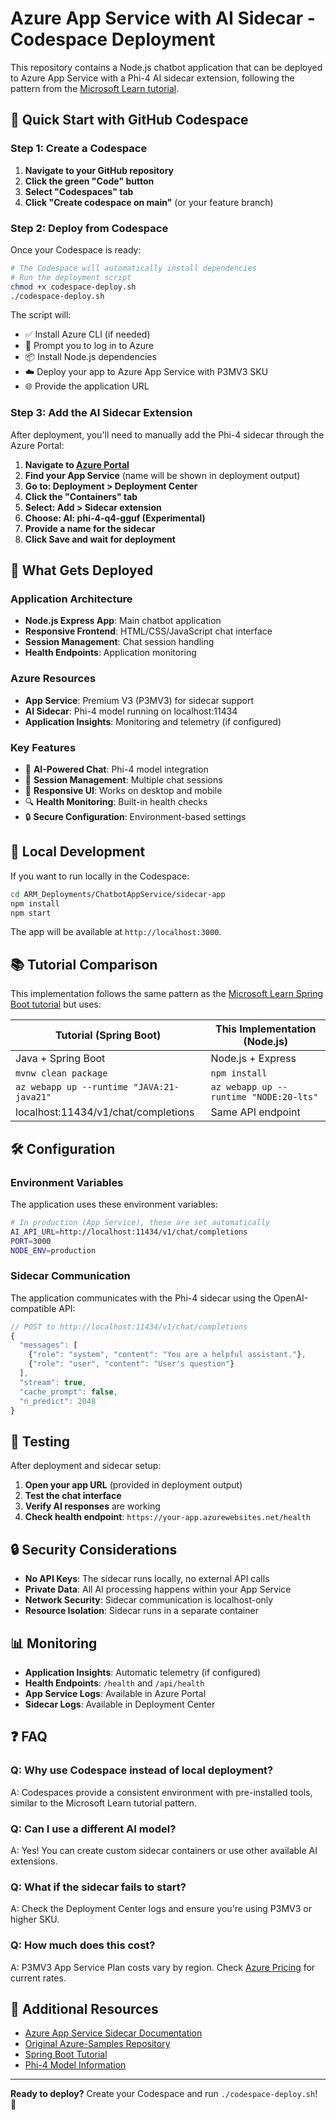 # Azure App Service with AI Sidecar - Codespace Deployment

This repository contains a Node.js chatbot application that can be deployed to Azure App Service with a Phi-4 AI sidecar extension, following the pattern from the [Microsoft Learn tutorial](https://learn.microsoft.com/en-us/azure/app-service/tutorial-ai-slm-spring-boot).

## 🚀 Quick Start with GitHub Codespace

### Step 1: Create a Codespace

1. **Navigate to your GitHub repository**
2. **Click the green "Code" button**
3. **Select "Codespaces" tab**
4. **Click "Create codespace on main"** (or your feature branch)

### Step 2: Deploy from Codespace

Once your Codespace is ready:

```bash
# The Codespace will automatically install dependencies
# Run the deployment script
chmod +x codespace-deploy.sh
./codespace-deploy.sh
```

The script will:
- ✅ Install Azure CLI (if needed)
- 🔐 Prompt you to log in to Azure
- 📦 Install Node.js dependencies
- ☁️ Deploy your app to Azure App Service with P3MV3 SKU
- 🌐 Provide the application URL

### Step 3: Add the AI Sidecar Extension

After deployment, you'll need to manually add the Phi-4 sidecar through the Azure Portal:

1. **Navigate to [Azure Portal](https://portal.azure.com)**
2. **Find your App Service** (name will be shown in deployment output)
3. **Go to: Deployment > Deployment Center**
4. **Click the "Containers" tab**
5. **Select: Add > Sidecar extension**
6. **Choose: AI: phi-4-q4-gguf (Experimental)**
7. **Provide a name for the sidecar**
8. **Click Save and wait for deployment**

## 🎯 What Gets Deployed

### **Application Architecture**
- **Node.js Express App**: Main chatbot application
- **Responsive Frontend**: HTML/CSS/JavaScript chat interface
- **Session Management**: Chat session handling
- **Health Endpoints**: Application monitoring

### **Azure Resources**
- **App Service**: Premium V3 (P3MV3) for sidecar support
- **AI Sidecar**: Phi-4 model running on localhost:11434
- **Application Insights**: Monitoring and telemetry (if configured)

### **Key Features**
- 🤖 **AI-Powered Chat**: Phi-4 model integration
- 💬 **Session Management**: Multiple chat sessions
- 📱 **Responsive UI**: Works on desktop and mobile
- 🔍 **Health Monitoring**: Built-in health checks
- 🔒 **Secure Configuration**: Environment-based settings

## 🔧 Local Development

If you want to run locally in the Codespace:

```bash
cd ARM_Deployments/ChatbotAppService/sidecar-app
npm install
npm start
```

The app will be available at `http://localhost:3000`.

## 📚 Tutorial Comparison

This implementation follows the same pattern as the [Microsoft Learn Spring Boot tutorial](https://learn.microsoft.com/en-us/azure/app-service/tutorial-ai-slm-spring-boot) but uses:

| Tutorial (Spring Boot) | This Implementation (Node.js) |
|----------------------|--------------------------------|
| Java + Spring Boot | Node.js + Express |
| `mvnw clean package` | `npm install` |
| `az webapp up --runtime "JAVA:21-java21"` | `az webapp up --runtime "NODE:20-lts"` |
| localhost:11434/v1/chat/completions | Same API endpoint |

## 🛠️ Configuration

### Environment Variables

The application uses these environment variables:

```bash
# In production (App Service), these are set automatically
AI_API_URL=http://localhost:11434/v1/chat/completions
PORT=3000
NODE_ENV=production
```

### Sidecar Communication

The application communicates with the Phi-4 sidecar using the OpenAI-compatible API:

```javascript
// POST to http://localhost:11434/v1/chat/completions
{
  "messages": [
    {"role": "system", "content": "You are a helpful assistant."},
    {"role": "user", "content": "User's question"}
  ],
  "stream": true,
  "cache_prompt": false,
  "n_predict": 2048
}
```

## 🧪 Testing

After deployment and sidecar setup:

1. **Open your app URL** (provided in deployment output)
2. **Test the chat interface**
3. **Verify AI responses** are working
4. **Check health endpoint**: `https://your-app.azurewebsites.net/health`

## 🔒 Security Considerations

- **No API Keys**: The sidecar runs locally, no external API calls
- **Private Data**: All AI processing happens within your App Service
- **Network Security**: Sidecar communication is localhost-only
- **Resource Isolation**: Sidecar runs in a separate container

## 📊 Monitoring

- **Application Insights**: Automatic telemetry (if configured)
- **Health Endpoints**: `/health` and `/api/health`
- **App Service Logs**: Available in Azure Portal
- **Sidecar Logs**: Available in Deployment Center

## ❓ FAQ

### **Q: Why use Codespace instead of local deployment?**
A: Codespaces provide a consistent environment with pre-installed tools, similar to the Microsoft Learn tutorial pattern.

### **Q: Can I use a different AI model?**
A: Yes! You can create custom sidecar containers or use other available AI extensions.

### **Q: What if the sidecar fails to start?**
A: Check the Deployment Center logs and ensure you're using P3MV3 or higher SKU.

### **Q: How much does this cost?**
A: P3MV3 App Service Plan costs vary by region. Check [Azure Pricing](https://azure.microsoft.com/pricing/details/app-service/) for current rates.

## 🔗 Additional Resources

- [Azure App Service Sidecar Documentation](https://learn.microsoft.com/en-us/azure/app-service/overview-sidecar)
- [Original Azure-Samples Repository](https://github.com/Azure-Samples/ai-slm-in-app-service-sidecar)
- [Spring Boot Tutorial](https://learn.microsoft.com/en-us/azure/app-service/tutorial-ai-slm-spring-boot)
- [Phi-4 Model Information](https://huggingface.co/microsoft/Phi-4)

---

**Ready to deploy?** Create your Codespace and run `./codespace-deploy.sh`! 🚀